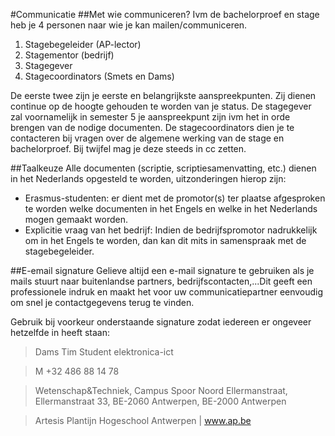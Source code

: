 #Communicatie
##Met wie communiceren?
Ivm de bachelorproef en stage heb je 4 personen naar wie je kan mailen/communiceren. 
1. Stagebegeleider (AP-lector)
2. Stagementor (bedrijf)
3. Stagegever 
4. Stagecoordinators (Smets en Dams)

De eerste twee zijn je eerste en belangrijkste aanspreekpunten. Zij dienen continue op de hoogte gehouden te worden van je status.
De stagegever zal voornamelijk in semester 5 je aanspreekpunt zijn ivm het in orde brengen van de nodige documenten.
De stagecoordinators dien je te contacteren bij vragen over de algemene werking van de stage en bachelorproef. Bij twijfel mag je deze steeds in cc zetten.

##Taalkeuze
Alle documenten (scriptie, scriptiesamenvatting, etc.) dienen in het Nederlands opgesteld te worden, uitzonderingen hierop zijn:
* Erasmus-studenten: er dient met de promotor(s) ter plaatse afgesproken te worden welke documenten in het Engels en welke in het Nederlands mogen gemaakt worden.
* Explicitie vraag van het bedrijf: Indien de bedrijfspromotor nadrukkelijk om in het Engels te worden, dan kan dit mits in samenspraak met de stagebegeleider.

##E-email signature
Gelieve altijd een e-mail signature te gebruiken als je mails stuurt naar buitenlandse partners, bedrijfscontacten,...Dit geeft een professionele indruk en maakt het voor uw communicatiepartner eenvoudig om snel je contactgegevens terug te vinden.

Gebruik bij voorkeur onderstaande signature zodat iedereen er ongeveer hetzelfde in heeft staan:


>Dams Tim
>Student elektronica-ict

>M +32 486 88 14 78

>Wetenschap&Techniek, 
>Campus Spoor Noord Ellermanstraat, Ellermanstraat 33, BE-2060 Antwerpen, BE-2000 Antwerpen 

>Artesis Plantijn Hogeschool Antwerpen | www.ap.be
